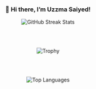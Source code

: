 <div align="center" style="margin: 20px 0;">
  <h3>👋 Hi there, I’m Uzzma Saiyed!</h3>

  <img src="https://gitreadme-4974aub6s-uzzmasaiyeds-projects.vercel.app/?user=UzzmaSaiyed&count_private=true&theme=radical&border_radius=5" alt="GitHub Streak Stats"/>
 <!-- gitreadme-4974aub6s-uzzmasaiyeds-projects.vercel.app
  gitreadme-seven.vercel.app
  streak-stats.demolab.com -->

  
  <br><br>

  <p align="center">
    <img src="https://github-profile-trophy.vercel.app/?username=UzzmaSaiyed&theme=dracula&margin-w=15&column=3&title=MultiLanguage,Repositories,Commits" alt="Trophy"/>
  </p>

  <br><br>

  <img src="https://github-readme-stats.vercel.app/api/top-langs/?username=UzzmaSaiyed&layout=compact&theme=tokyonight&border_radius=10&hide_progress=true&langs_count=15&hide=cmake,Blade,Ruby,Kotlin,Objective-c" alt="Top Languages"/>
</div>
